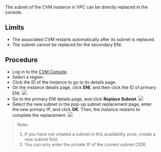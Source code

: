 
The subnet of the CVM instance in VPC can be directly replaced in the console.

## Limits

- The associated CVM restarts automatically after its subnet is replaced.
- The subnet cannot be replaced for the secondary ENI.

## Procedure

- Log in to the [CVM Console](https://console.cloud.tencent.com/cvm/index).
- Select a region.
- Click the ID of the instance to go to its details page.
- On the instance details page, click **ENI**, and then click the ID of primary ENI.
![](https://main.qcloudimg.com/raw/b465681aa6adf81c66bc81c41580bcd9.png)
- Go to the primary ENI details page, and click **Replace Subnet**.
![](https://main.qcloudimg.com/raw/a6dfa3c427006fa7e2c8cc9d859ce946.png)
- Select the new subnet in the pop-up subnet replacement page, enter the new primary IP, and click **OK**. Then, the instance restarts to complete the replacement.
![](https://main.qcloudimg.com/raw/d90ebc70733d91d23602e98bb7fd3cf7.png)
>Note:
>
>1. If you have not created a subnet in this availability zone, create a new subnet first.
>2. You can only enter the private IP of the current subnet CIDR.
